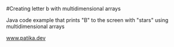 #Creating letter b with multidimensional arrays

Java code example that prints "B" to the screen with "stars" using multidimensional arrays

www.patika.dev
